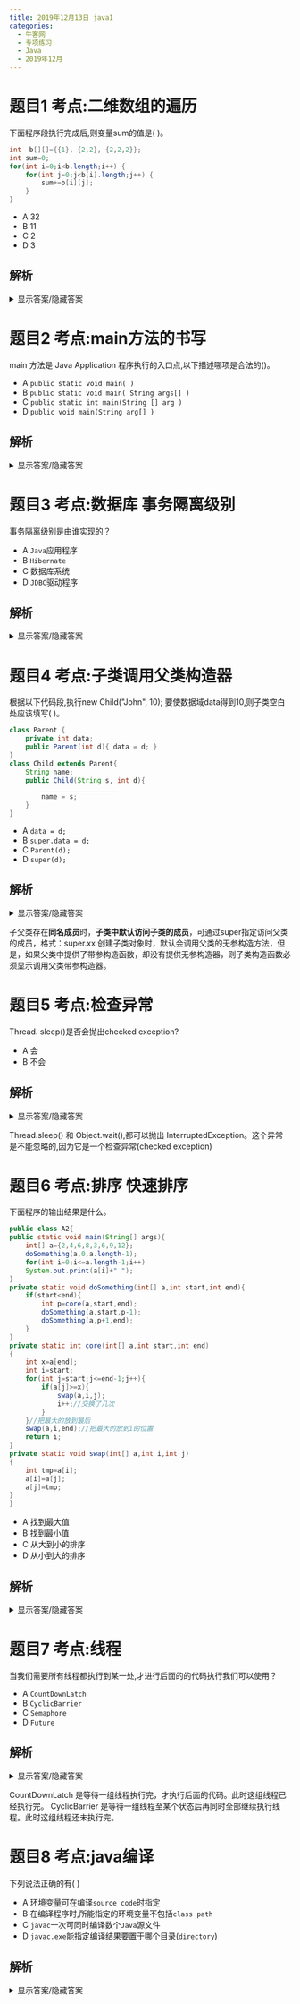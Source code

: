 ```yaml
---
title: 2019年12月13日 java1
categories: 
  - 牛客网
  - 专项练习
  - Java
  - 2019年12月
---
```


# 题目1 考点:二维数组的遍历
下面程序段执行完成后,则变量sum的值是(    )。
```java
int  b[][]={{1}, {2,2}, {2,2,2}};
int sum=0;
for(int i=0;i<b.length;i++) {
    for(int j=0;j<b[i].length;j++) {
        sum+=b[i][j];
    }
}
```
- A 32
- B 11
- C 2
- D 3

## 解析
<details><summary>显示答案/隐藏答案</summary>正确答案: B</details>


# 题目2 考点:main方法的书写
main 方法是 Java Application 程序执行的入口点,以下描述哪项是合法的()。
- A `public static void main( )`
- B `public static void main( String args[] )`
- C `public static int main(String [] arg )`
- D `public void main(String arg[] )`

## 解析
<details><summary>显示答案/隐藏答案</summary>正确答案: B</details>


# 题目3 考点:数据库 事务隔离级别
事务隔离级别是由谁实现的？
- A `Java`应用程序
- B `Hibernate`
- C 数据库系统
- D `JDBC`驱动程序

## 解析
<details><summary>显示答案/隐藏答案</summary>正确答案: C</details>


# 题目4 考点:子类调用父类构造器
根据以下代码段,执行new Child("John", 10); 要使数据域data得到10,则子类空白处应该填写(    )。
```java
class Parent {
    private int data;
    public Parent(int d){ data = d; }
}
class Child extends Parent{
    String name;
    public Child(String s, int d){
        ___________________
        name = s;
    }
}
```
- A `data = d;`
- B `super.data = d;`
- C `Parent(d);`
- D `super(d);`

## 解析
<details><summary>显示答案/隐藏答案</summary>正确答案: D</details>


子父类存在**同名成员**时，**子类中默认访问子类的成员**，可通过super指定访问父类的成员，格式：super.xx 
创建子类对象时，默认会调用父类的无参构造方法，但是，如果父类中提供了带参构造函数，却没有提供无参构造器，则子类构造函数必须显示调用父类带参构造器。

# 题目5 考点:检查异常
Thread. sleep()是否会抛出checked exception?
- A 会
- B 不会

## 解析
<details><summary>显示答案/隐藏答案</summary>正确答案: A</details>

Thread.sleep() 和 Object.wait(),都可以抛出 InterruptedException。这个异常是不能忽略的,因为它是一个检查异常(checked exception)


# 题目6 考点:排序 快速排序
下面程序的输出结果是什么。
```java
public class A2{ 
public static void main(String[] args){
    int[] a={2,4,6,8,3,6,9,12};
    doSomething(a,0,a.length-1);
    for(int i=0;i<=a.length-1;i++)
    System.out.print(a[i]+" ");
} 
private static void doSomething(int[] a,int start,int end){
    if(start<end){
        int p=core(a,start,end);
        doSomething(a,start,p-1);
        doSomething(a,p+1,end);
    }
}
private static int core(int[] a,int start,int end)
{
    int x=a[end];
    int i=start;
    for(int j=start;j<=end-1;j++){
        if(a[j]>=x){
            swap(a,i,j);
            i++;//交换了几次 
        }
    }//把最大的放到最后
    swap(a,i,end);//把最大的放到i的位置 
    return i;
} 
private static void swap(int[] a,int i,int j) 
{
    int tmp=a[i];
    a[i]=a[j];
    a[j]=tmp;
}
} 
```
- A 找到最大值
- B 找到最小值
- C 从大到小的排序
- D 从小到大的排序

## 解析
<details><summary>显示答案/隐藏答案</summary>正确答案: C</details>


# 题目7 考点:线程
当我们需要所有线程都执行到某一处,才进行后面的的代码执行我们可以使用？
- A `CountDownLatch`
- B `CyclicBarrier`
- C `Semaphore`
- D `Future`

## 解析
<details><summary>显示答案/隐藏答案</summary>正确答案: A</details>

CountDownLatch 是等待一组线程执行完，才执行后面的代码。此时这组线程已经执行完。
CyclicBarrier 是等待一组线程至某个状态后再同时全部继续执行线程。此时这组线程还未执行完。

# 题目8 考点:java编译
下列说法正确的有( )
- A 环境变量可在编译`source code`时指定
- B 在编译程序时,所能指定的环境变量不包括`class path`
- C `javac`一次可同时编译数个`Java`源文件
- D `javac.exe`能指定编译结果要置于哪个目录(`directory`)

## 解析
<details><summary>显示答案/隐藏答案</summary>正确答案: ACD</details>

